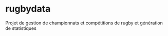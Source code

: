 # rugbydata
Projet de gestion de championnats et compétitions de rugby et génération de statistiques
